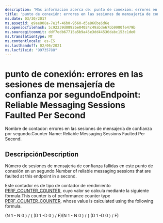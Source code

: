 ```yaml
---
description: 'Más información acerca de: punto de conexión: errores en las sesiones de mensajería de confianza por segundo'
title: 'punto de conexión: errores en las sesiones de mensajería de confianza por segundo'
ms.date: 03/30/2017
ms.assetid: e9ae808a-7e1f-46b0-9560-d5a866be6d6e
ms.openlocfilehash: 5c92239d00926e04024c49abde67bb9900fe479b
ms.sourcegitcommit: ddf7edb67715a5b9a45e3dd44536dabc153c1de0
ms.translationtype: MT
ms.contentlocale: es-ES
ms.lasthandoff: 02/06/2021
ms.locfileid: "99735788"
---
```

# <a name="endpoint-reliable-messaging-sessions-faulted-per-second"></a><span data-ttu-id="f4631-103">punto de conexión: errores en las sesiones de mensajería de confianza por segundo</span><span class="sxs-lookup"><span data-stu-id="f4631-103">Endpoint: Reliable Messaging Sessions Faulted Per Second</span></span>

<span data-ttu-id="f4631-104">Nombre de contador: errores en las sesiones de mensajería de confianza por segundo.</span><span class="sxs-lookup"><span data-stu-id="f4631-104">Counter Name: Reliable Messaging Sessions Faulted Per Second.</span></span>  
  
## <a name="description"></a><span data-ttu-id="f4631-105">Descripción</span><span class="sxs-lookup"><span data-stu-id="f4631-105">Description</span></span>  

 <span data-ttu-id="f4631-106">Número de sesiones de mensajería de confianza fallidas en este punto de conexión en un segundo.</span><span class="sxs-lookup"><span data-stu-id="f4631-106">Number of reliable messaging sessions that are faulted at this endpoint in a second.</span></span>  
  
 <span data-ttu-id="f4631-107">Este contador es de tipo de contador de rendimiento [PERF_COUNTER_COUNTER](/previous-versions/windows/it-pro/windows-server-2003/cc740048(v=ws.10)), cuyo valor se calcula mediante la siguiente fórmula.</span><span class="sxs-lookup"><span data-stu-id="f4631-107">This counter is of performance counter type [PERF_COUNTER_COUNTER](/previous-versions/windows/it-pro/windows-server-2003/cc740048(v=ws.10)), whose value is calculated using the following formula.</span></span>  
  
 <span data-ttu-id="f4631-108">(N 1 - N 0 ) / ( (D 1 -D 0 ) / F)</span><span class="sxs-lookup"><span data-stu-id="f4631-108">(N 1 - N 0 ) / ( (D 1 -D 0 ) / F)</span></span>
